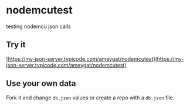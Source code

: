 # nodemcutest
testing nodemcu json calls

## Try it

[https://my-json-server.typicode.com/ameygat/nodemcutest](https://my-json-server.typicode.com/ameygat/nodemcutest)

## Use your own data

Fork it and change `db.json` values or create a repo with a `db.json` file.
